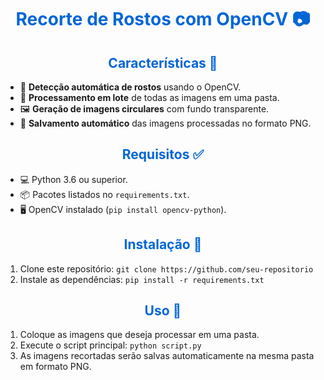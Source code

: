 <h1 align="center" style="color: #0366d6;">Recorte de Rostos com OpenCV 📷</h1>

<div style="margin-top: 20px;">
    <h2 align="center" style="color: #0366d6;">Características 🚀</h2>
    <ul>
        <li>🤖 <strong>Detecção automática de rostos</strong> usando o OpenCV.</li>
        <li>🔄 <strong>Processamento em lote</strong> de todas as imagens em uma pasta.</li>
        <li>🖼️ <strong>Geração de imagens circulares</strong> com fundo transparente.</li>
        <li>💾 <strong>Salvamento automático</strong> das imagens processadas no formato PNG.</li>
    </ul>
</div>

<div style="margin-top: 20px;">
    <h2 align="center" style="color: #0366d6;">Requisitos ✅</h2>
    <ul>
        <li>💻 Python 3.6 ou superior.</li>
        <li>📦 Pacotes listados no <code>requirements.txt</code>.</li>
        <li>🖥️ OpenCV instalado (<code>pip install opencv-python</code>).</li>
    </ul>
</div>

<div style="margin-top: 20px;">
    <h2 align="center" style="color: #0366d6;">Instalação 🔧</h2>
    <ol>
        <li>Clone este repositório: <code>git clone https://github.com/seu-repositorio</code></li>
        <li>Instale as dependências: <code>pip install -r requirements.txt</code></li>
    </ol>
</div>

<div style="margin-top: 20px;">
    <h2 align="center" style="color: #0366d6;">Uso 📂</h2>
    <ol>
        <li>Coloque as imagens que deseja processar em uma pasta.</li>
        <li>Execute o script principal: <code>python script.py</code></li>
        <li>As imagens recortadas serão salvas automaticamente na mesma pasta em formato PNG.</li>
    </ol>
</div>
